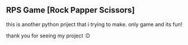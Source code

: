 ## RPS Game [Rock Papper Scissors]
this is another python priject that i trying to make. only game and its fun!

thank you for seeing my project :D
